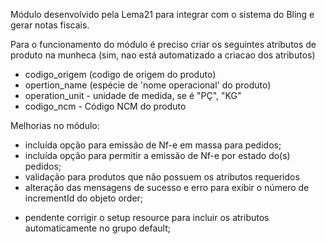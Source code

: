 
Módulo desenvolvido pela Lema21 para integrar com o sistema do Bling e gerar notas fiscais.

Para o funcionamento do módulo é preciso criar os seguintes atributos de produto na munheca (sim, nao está automatizado a criacao dos atributos)

- codigo_origem (codigo de origem do produto)
- opertion_name (espécie de 'nome operacional' do produto)
- operation_unit - unidade de medida, se é "PÇ", "KG"
- codigo_ncm - Código NCM do produto

Melhorias no módulo:

- incluída opção para emissão de Nf-e em massa para pedidos;
- incluída opção para permitir a emissão de Nf-e por estado do(s) pedidos;
- validação para produtos que não possuem os atributos requeridos
- alteração das mensagens de sucesso e erro para exibir o número de incrementId do objeto order;

* pendente corrigir o setup resource para incluir os atributos automaticamente no grupo default;
